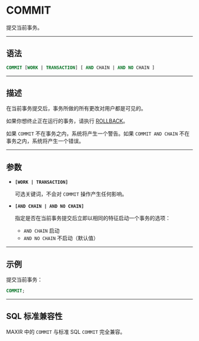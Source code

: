 COMMIT
=====

提交当前事务。

---


语法
--------

```sql
COMMIT [WORK | TRANSACTION] [ AND CHAIN | AND NO CHAIN ]
```


---

描述
----------

在当前事务提交后，事务所做的所有更改对用户都是可见的。

如果你想终止正在运行的事务，请执行 [ROLLBACK](rollback.md)。

如果 `COMMIT` 不在事务之内，系统将产生一个警告。如果 `COMMIT AND CHAIN` 不在事务之内，系统将产生一个错误。

---

参数
----------

- **`[WORK | TRANSACTION]`**

    可选关键词，不会对 `COMMIT` 操作产生任何影响。

- **`[AND CHAIN | AND NO CHAIN]`**

    指定是否在当前事务提交后立即以相同的特征启动一个事务的选项：
    - `AND CHAIN` 启动
    - `AND NO CHAIN` 不启动（默认值）

---

示例
--------

提交当前事务：

```sql
COMMIT;
```

---


SQL 标准兼容性
-------------

MAXIR 中的 `COMMIT` 与标准 SQL `COMMIT` 完全兼容。
